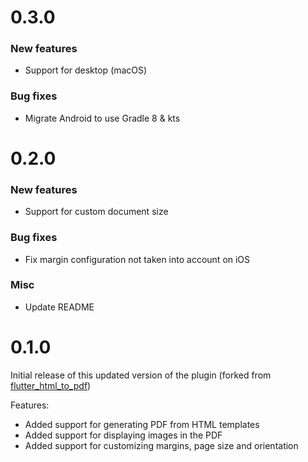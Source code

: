 # 0.3.0

### New features

- Support for desktop (macOS)

### Bug fixes

- Migrate Android to use Gradle 8 & kts

# 0.2.0

### New features

- Support for custom document size

### Bug fixes

- Fix margin configuration not taken into account on iOS

### Misc

- Update README

# 0.1.0

Initial release of this updated version of the plugin (forked from [flutter_html_to_pdf](https://github.com/afur/flutter_html_to_pdf))

Features:
- Added support for generating PDF from HTML templates
- Added support for displaying images in the PDF
- Added support for customizing margins, page size and orientation